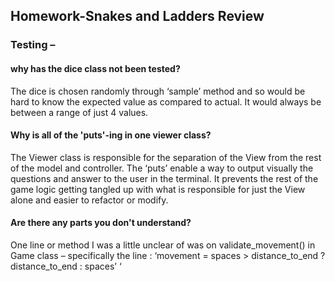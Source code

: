 ## Homework-Snakes and Ladders Review

### Testing –
#### why has the dice class not been tested?
The dice is chosen randomly through ‘sample’ method and so would be hard to know the expected value as compared to actual. It would always be between a range of just 4 values.

#### Why is all of the 'puts'-ing in one viewer class?

The Viewer class is responsible for the separation of the View from the rest of the model and controller. The ‘puts’ enable a way to output visually the questions and answer to the user in the terminal.  It prevents the rest of the game logic getting tangled up with what is responsible for just the View alone and easier to refactor or modify.

#### Are there any parts you don't understand?
One line or method I was a little unclear of was on validate_movement() in Game class – specifically the line  :
‘movement = spaces > distance_to_end ? distance_to_end : spaces’
‘
